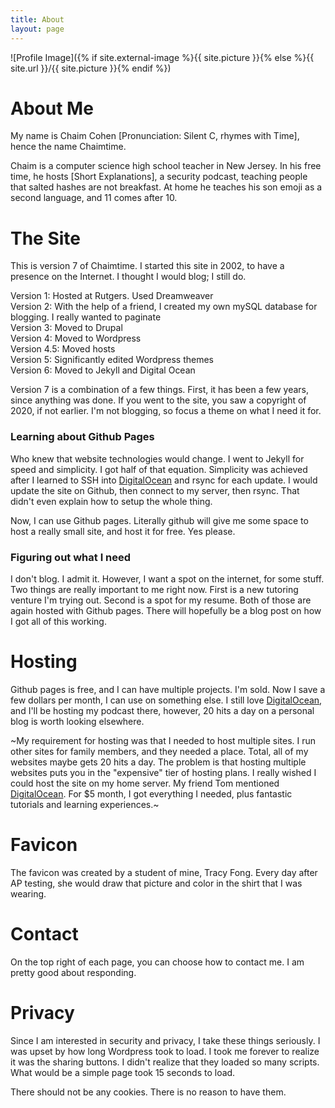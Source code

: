 ```yaml
---
title: About
layout: page
---
```


![Profile Image]({% if site.external-image %}{{ site.picture }}{% else %}{{ site.url }}/{{ site.picture }}{% endif %})
# About Me


My name is Chaim Cohen [Pronunciation: Silent C, rhymes with Time], hence the name Chaimtime.

Chaim is a computer science high school teacher in New Jersey. In his free time, he hosts [Short Explanations], a security podcast, teaching people that salted hashes are not breakfast. At home he teaches his son emoji as a second language, and 11 comes after 10.

# The Site

This is version 7 of Chaimtime. I started this site in 2002, to have a presence on the Internet. I thought I would blog; I still do.

Version 1: Hosted at Rutgers. Used Dreamweaver
<br>
Version 2: With the help of a friend, I created my own mySQL database for blogging. I really wanted to paginate
<br>
Version 3: Moved to Drupal
<br>
Version 4: Moved to Wordpress
<br>
Version 4.5: Moved hosts
<br>
Version 5: Significantly edited Wordpress themes
<br>
Version 6: Moved to Jekyll and Digital Ocean


Version 7 is a combination of a few things. First, it has been a few years, since anything was done. If you went to the site, you saw a copyright of 2020, if not earlier. I'm not blogging, so focus a theme on what I need it for.

### Learning about Github Pages
Who knew that website technologies would change. I went to Jekyll for speed and simplicity. I got half of that equation. Simplicity was achieved after I learned to SSH into [DigitalOcean] and rsync for each update. I would update the site on Github, then connect to my server, then rsync. That didn't even explain how to setup the whole thing. 

Now, I can use Github pages. Literally github will give me some space to host a really small site, and host it for free. Yes please. 

### Figuring out what I need
I don't blog. I admit it. However, I want a spot on the internet, for some stuff. Two things are really important to me right now. First is a new tutoring venture I'm trying out. Second is a spot for my resume. Both of those are again hosted with Github pages. There will hopefully be a blog post on how I got all of this working. 



# Hosting
Github pages is free, and I can have multiple projects. I'm sold. Now I save a few dollars per month, I can use on something else. I still love [DigitalOcean], and I'll be hosting my podcast there, however, 20 hits a day on a personal blog is worth looking elsewhere. 

~My requirement for hosting was that I needed to host multiple sites. I run other sites for family members, and they needed a place. Total, all of my websites maybe gets 20 hits a day. The problem is that hosting multiple websites puts you in the "expensive" tier of hosting plans. I really wished I could host the site on my home server. My friend Tom mentioned [DigitalOcean]. For $5 month, I got everything I needed, plus fantastic tutorials and learning experiences.~

# Favicon
The favicon was created by a student of mine, Tracy Fong. Every day after AP testing, she would draw that picture and color in
the shirt that I was wearing.

# Contact
On the top right of each page, you can choose how to contact me. I am pretty good about responding. 

# Privacy
Since I am interested in security and privacy, I take these things seriously. I was upset by how long Wordpress took to load. I took me forever to realize it was the sharing buttons. I didn't realize that they loaded so many scripts. What would be a simple page took 15 seconds to load.

There should not be any cookies. There is no reason to have them.



[Jekyll]: <https://jekyllrb.com>
[Let's Encrypt]: <https://letsencrypt.org>
[DigitalOcean]: <https://m.do.co/c/d213df149b40>
[ShortExplanations]:<https://shortexplanations.com>
 

